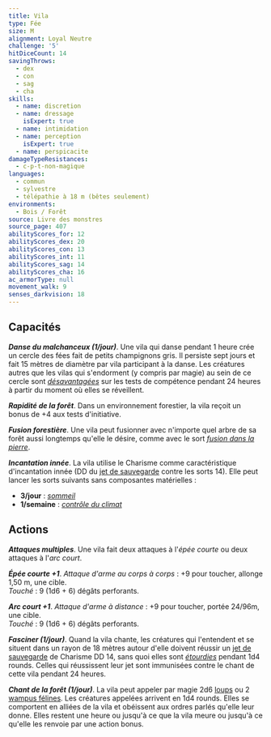 ```yaml
---
title: Vila
type: Fée
size: M
alignment: Loyal Neutre
challenge: '5'
hitDiceCount: 14
savingThrows:
  - dex
  - con
  - sag
  - cha
skills:
  - name: discretion
  - name: dressage
    isExpert: true
  - name: intimidation
  - name: perception
    isExpert: true
  - name: perspicacite
damageTypeResistances:
  - c-p-t-non-magique
languages:
  - commun
  - sylvestre
  - télépathie à 18 m (bêtes seulement)
environments:
  - Bois / Forêt
source: Livre des monstres
source_page: 407
abilityScores_for: 12
abilityScores_dex: 20
abilityScores_con: 13
abilityScores_int: 11
abilityScores_sag: 14
abilityScores_cha: 16
ac_armorType: null
movement_walk: 9
senses_darkvision: 18
---
```

## Capacités
_**Danse du malchanceux (1/jour)**_. Une vila qui danse pendant 1 heure crée un cercle des fées fait de petits champignons gris. Il persiste sept jours et fait 15 mètres de diamètre par vila participant à la danse. Les créatures autres que les vilas qui s'endorment (y compris par magie) au sein de ce cercle sont [_désavantagées_](/utiliser-les-caracteristiques/#avantage-et-desavantage) sur les tests de compétence pendant 24 heures à partir du moment où elles se réveillent.

_**Rapidité de la forêt**_. Dans un environnement forestier, la vila reçoit un bonus de +4 aux tests d'initiative.

_**Fusion forestière**_. Une vila peut fusionner avec n'importe quel arbre de sa forêt aussi longtemps qu'elle le désire, comme avec le sort [_fusion dans la pierre_](/grimoire/fusion-dans-la-pierre/).

_**Incantation innée**_. La vila utilise le Charisme comme caractéristique d'incantation innée (DD du [jet de sauvegarde](/utiliser-les-caracteristiques/#jets-de-sauvegarde) contre les sorts 14). Elle peut lancer les sorts suivants sans composantes matérielles :
* **3/jour** : [_sommeil_](/grimoire/sommeil/)
* **1/semaine** : [_contrôle du climat_](/grimoire/controle-du-climat/)

## Actions
_**Attaques multiples**_. Une vila fait deux attaques à l'_épée courte_ ou deux attaques à l'_arc court_.

_**Épée courte +1**_. _Attaque d'arme au corps à corps_ : +9 pour toucher, allonge 1,50 m, une cible.  
_Touché_ : 9 (1d6 + 6) dégâts perforants.

_**Arc court +1**_. _Attaque d'arme à distance_ : +9 pour toucher, portée 24/96m, une cible.  
_Touché_ : 9 (1d6 + 6) dégâts perforants.

_**Fasciner (1/jour)**_. Quand la vila chante, les créatures qui l'entendent et se situent dans un rayon de 18 mètres autour d'elle doivent réussir un [jet de sauvegarde](/utiliser-les-caracteristiques/#jets-de-sauvegarde) de Charisme DD 14, sans quoi elles sont [_étourdies_](/gerer-la-sante-du-personnage/#etourdi) pendant 1d4 rounds. Celles qui réussissent leur jet sont immunisées contre le chant de cette vila pendant 24 heures.

_**Chant de la forêt (1/jour)**_. La vila peut appeler par magie 2d6 [loups](/bestiaire/loup/) ou 2 [wampus félines](/bestiaire/wampus-feline/). Les créatures appelées arrivent en 1d4 rounds. Elles se comportent en alliées de la vila et obéissent aux ordres parlés qu'elle leur donne. Elles restent une heure ou jusqu'à ce que la vila meure ou jusqu'à ce qu'elle les renvoie par une action bonus.
